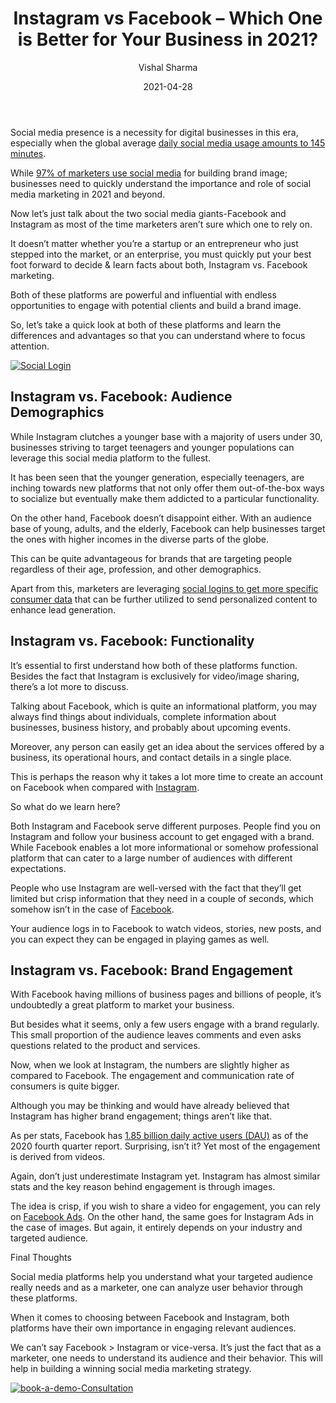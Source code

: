 ﻿---
type: fuel
title: "Instagram vs Facebook – Which One is Better for Your Business in 2021?"
date: "2021-04-28"
coverImage: "Facebook-Instagram.jpg"
category: ["loginradius"]
featured: false
author: "Vishal Sharma"
description: "Even the most experienced video content creators use a system to make sure everything goes smoothly so they don't miss deadlines or lose track of what they need to do next. A transparent plan with checklists and milestones will help you adopt a more professional tone in your videos."
metadescription: "Choosing the right social media platform for marketing could be tricky. Here, a quick guide for you to decide whether Facebook or Instagram would work for you."
metatitle: "Instagram vs Facebook - The Main Differences You Need to Know to enhance your business"
---

Social media presence is a necessity for digital businesses in this era, especially when the global average [daily social media usage amounts to 145 minutes](https://www.statista.com/statistics/433871/daily-social-media-usage-worldwide/).

While [97% of marketers use social media](https://www.entrepreneur.com/article/366240) for building brand image; businesses need to quickly understand the importance and role of social media marketing in 2021 and beyond.

Now let’s just talk about the two social media giants-Facebook and Instagram as most of the time marketers aren’t sure which one to rely on.

It doesn’t matter whether you’re a startup or an entrepreneur who just stepped into the market, or an enterprise, you must quickly put your best foot forward to decide & learn facts about both, Instagram vs. Facebook marketing.

Both of these platforms are powerful and influential with endless opportunities to engage with potential clients and build a brand image.

So, let’s take a quick look at both of these platforms and learn the differences and advantages so that you can understand where to focus attention.

[![Social Login](Product-Social-Login.png)](https://www.loginradius.com/resource/loginradius-ciam-social-login/)

## Instagram vs. Facebook: Audience Demographics

While Instagram clutches a younger base with a majority of users under 30, businesses striving to target teenagers and younger populations can leverage this social media platform to the fullest.

It has been seen that the younger generation, especially teenagers, are inching towards new platforms that not only offer them out-of-the-box ways to socialize but eventually make them addicted to a particular functionality.

On the other hand, Facebook doesn’t disappoint either. With an audience base of young, adults, and the elderly, Facebook can help businesses target the ones with higher incomes in the diverse parts of the globe.

This can be quite advantageous for brands that are targeting people regardless of their age, profession, and other demographics.

Apart from this, marketers are leveraging [social logins to get more specific consumer data](https://www.loginradius.com/social-login/) that can be further utilized to send personalized content to enhance lead generation.

## Instagram vs. Facebook: Functionality

It’s essential to first understand how both of these platforms function. Besides the fact that Instagram is exclusively for video/image sharing, there’s a lot more to discuss.

Talking about Facebook, which is quite an informational platform, you may always find things about individuals, complete information about businesses, business history, and probably about upcoming events.

Moreover, any person can easily get an idea about the services offered by a business, its operational hours, and contact details in a single place.

This is perhaps the reason why it takes a lot more time to create an account on Facebook when compared with [Instagram](https://www.loginradius.com/authenticate/angular/instagram/).

So what do we learn here?

Both Instagram and Facebook serve different purposes. People find you on Instagram and follow your business account to get engaged with a brand. While Facebook enables a lot more informational or somehow professional platform that can cater to a large number of audiences with different expectations.

People who use Instagram are well-versed with the fact that they’ll get limited but crisp information that they need in a couple of seconds, which somehow isn’t in the case of [Facebook](https://www.loginradius.com/blog/async/login-with-facebook/).

Your audience logs in to Facebook to watch videos, stories, new posts, and you can expect they can be engaged in playing games as well.

## Instagram vs. Facebook: Brand Engagement

With Facebook having millions of business pages and billions of people, it’s undoubtedly a great platform to market your business.

But besides what it seems, only a few users engage with a brand regularly. This small proportion of the audience leaves comments and even asks questions related to the product and services.

Now, when we look at Instagram, the numbers are slightly higher as compared to Facebook. The engagement and communication rate of consumers is quite bigger.

Although you may be thinking and would have already believed that Instagram has higher brand engagement; things aren’t like that.

As per stats, Facebook has [1.85 billion daily active users (DAU)](https://www.statista.com/statistics/346167/facebook-global-dau/) as of the 2020 fourth quarter report. Surprising, isn’t it? Yet most of the engagement is derived from videos.

Again, don’t just underestimate Instagram yet. Instagram has almost similar stats and the key reason behind engagement is through images.

The idea is crisp, if you wish to share a video for engagement, you can rely on [Facebook Ads](https://www.visme.co/ad-maker/). On the other hand, the same goes for Instagram Ads in the case of images. But again, it entirely depends on your industry and targeted audience.

Final Thoughts

Social media platforms help you understand what your targeted audience really needs and as a marketer, one can analyze user behavior through these platforms.

When it comes to choosing between Facebook and Instagram, both platforms have their own importance in engaging relevant audiences.

We can’t say Facebook > Instagram or vice-versa. It’s just the fact that as a marketer, one needs to understand its audience and their behavior. This will help in building a winning social media marketing strategy.

[![book-a-demo-Consultation](book-a-demo.png)](https://www.loginradius.com/book-a-demo/)
